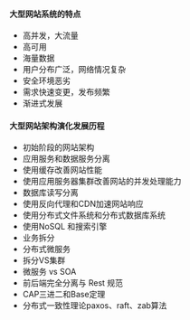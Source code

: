 #### 大型网站系统的特点
- 高并发，大流量
- 高可用
- 海量数据
- 用户分布广泛，网络情况复杂
- 安全环境恶劣
- 需求快速变更，发布频繁
- 渐进式发展

#### 大型网站架构演化发展历程
- 初始阶段的网站架构
- 应用服务和数据服务分离
- 使用缓存改善网站性能
- 使用应用服务器集群改善网站的并发处理能力
- 数据库读写分离
- 使用反向代理和CDN加速网站响应
- 使用分布式文件系统和分布式数据库系统
- 使用NoSQL 和搜索引擎
- 业务拆分
- 分布式微服务
- 拆分VS集群
- 微服务 vs SOA
- 前后端完全分离与 Rest 规范
- CAP三进二和Base定理
- 分布式一致性理论paxos、raft、zab算法